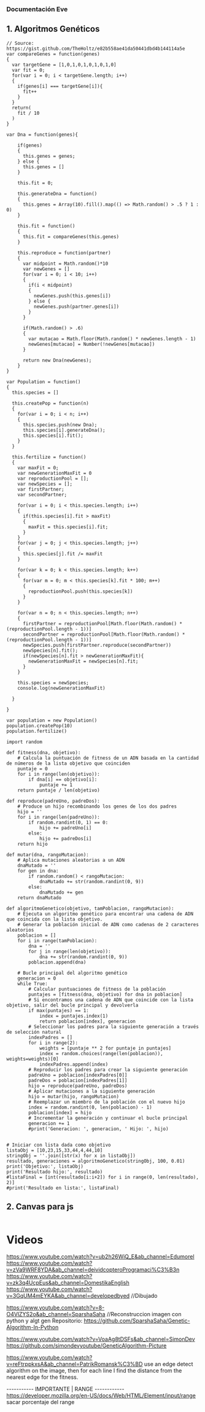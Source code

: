 ### Documentación Eve

## 1. Algoritmos Genéticos

```
// Source: https://gist.github.com/TheHoltz/e82b558ae41da50441dbd4b144114a5e
var compareGenes = function(genes)
{
  var targetGene = [1,0,1,0,1,0,1,0,1,0]
  var fit = 0;
  for(var i = 0; i < targetGene.length; i++)
  {
    if(genes[i] === targetGene[i]){
      fit++
    }
  }
  return(
    fit / 10
  )
}

var Dna = function(genes){

    if(genes)
    {
      this.genes = genes;
    } else {
      this.genes = []
    }

    this.fit = 0;

    this.generateDna = function()
    {
      this.genes = Array(10).fill().map(() => Math.random() > .5 ? 1 : 0)
    }

    this.fit = function()
    {
      this.fit = compareGenes(this.genes)
    }

    this.reproduce = function(partner)
    {
      var midpoint = Math.random()*10
      var newGenes = []
      for(var i = 0; i < 10; i++)
      {
        if(i < midpoint)
        {
          newGenes.push(this.genes[i])
        } else {
          newGenes.push(partner.genes[i])
        }
      }

      if(Math.random() > .6)
      {
        var mutacao = Math.floor(Math.random() * newGenes.length - 1)
        newGenes[mutacao] = Number(!newGenes[mutacao])
      }

      return new Dna(newGenes);
    }
}

var Population = function()
{
  this.species = []

  this.createPop = function(n)
  {
    for(var i = 0; i < n; i++)
    {
      this.species.push(new Dna);
      this.species[i].generateDna();
      this.species[i].fit();
    }
  }

  this.fertilize = function()
  {
    var maxFit = 0;
    var newGenerationMaxFit = 0
    var reproductionPool = [];
    var newSpecies = [];
    var firstPartner;
    var secondPartner;

    for(var i = 0; i < this.species.length; i++)
    {
      if(this.species[i].fit > maxFit)
      {
        maxFit = this.species[i].fit;
      }
    }
    for(var j = 0; j < this.species.length; j++)
    {
      this.species[j].fit /= maxFit
    }
    
    for(var k = 0; k < this.species.length; k++)
    {
      for(var m = 0; m < this.species[k].fit * 100; m++)
      {
        reproductionPool.push(this.species[k])
      }
    }

    for(var n = 0; n < this.species.length; n++)
    {
      firstPartner = reproductionPool[Math.floor(Math.random() * (reproductionPool.length - 1))]
      secondPartner = reproductionPool[Math.floor(Math.random() * (reproductionPool.length - 1))]
      newSpecies.push(firstPartner.reproduce(secondPartner))
      newSpecies[n].fit();
      if(newSpecies[n].fit > newGenerationMaxFit){
        newGenerationMaxFit = newSpecies[n].fit;
      }
    }

    this.species = newSpecies;
    console.log(newGenerationMaxFit)

  }

}

var population = new Population()
population.createPop(10)
population.fertilize()

```

```
import random

def fitness(dna, objetivo):
    # Calcula la puntuación de fitness de un ADN basada en la cantidad de números de la lista objetivo que coinciden
    puntaje = 0
    for i in range(len(objetivo)):
        if dna[i] == objetivo[i]:
            puntaje += 1
    return puntaje / len(objetivo)

def reproduce(padreUno, padreDos):
    # Produce un hijo recombinando los genes de los dos padres
    hijo = ''
    for i in range(len(padreUno)):
        if random.randint(0, 1) == 0:
            hijo += padreUno[i]
        else:
            hijo += padreDos[i]
    return hijo

def mutar(dna, rangoMutacion):
    # Aplica mutaciones aleatorias a un ADN
    dnaMutado = ''
    for gen in dna:
        if random.random() < rangoMutacion:
            dnaMutado += str(random.randint(0, 9))
        else:
            dnaMutado += gen
    return dnaMutado

def algoritmoGenetico(objetivo, tamPoblacion, rangoMutacion):
    # Ejecuta un algoritmo genético para encontrar una cadena de ADN que coincida con la lista objetivo.
    # Generar la población inicial de ADN como cadenas de 2 caracteres aleatorios
    poblacion = []
    for i in range(tamPoblacion):
        dna = ''
        for j in range(len(objetivo)):
            dna += str(random.randint(0, 9))
        poblacion.append(dna)

    # Bucle principal del algoritmo genético
    generacion = 0
    while True:
        # Calcular puntuaciones de fitness de la población
        puntajes = [fitness(dna, objetivo) for dna in poblacion]
        # Si encontramos una cadena de ADN que coincide con la lista objetivo, salir del bucle principal y devolverla
        if max(puntajes) == 1:
            index = puntajes.index(1)
            return poblacion[index], generacion
        # Seleccionar los padres para la siguiente generación a través de selección natural
        indexPadres = []
        for i in range(2):
            weights = [puntaje ** 2 for puntaje in puntajes]
            index = random.choices(range(len(poblacion)), weights=weights)[0]
            indexPadres.append(index)
        # Reproducir los padres para crear la siguiente generación
        padreUno = poblacion[indexPadres[0]]
        padreDos = poblacion[indexPadres[1]]
        hijo = reproduce(padreUno, padreDos)
        # Aplicar mutaciones a la siguiente generación
        hijo = mutar(hijo, rangoMutacion)
        # Reemplazar un miembro de la población con el nuevo hijo
        index = random.randint(0, len(poblacion) - 1)
        poblacion[index] = hijo
        # Incrementar la generación y continuar el bucle principal
        generacion += 1
        #print('Generacion: ', generacion, ' Hijo: ', hijo)


# Iniciar con lista dada como objetivo
listaObj = [10,23,15,33,44,4,44,10]
stringObj = ''.join([str(x) for x in listaObj])
resultado, generaciones = algoritmoGenetico(stringObj, 100, 0.01)
print('Objetivo:', listaObj)
print('Resultado hijo:', resultado)
#listaFinal = [int(resultado[i:i+2]) for i in range(0, len(resultado), 2)]
#print('Resultado en lista:', listaFinal)
```

## 2. Canvas para js
```
```

# Videos
https://www.youtube.com/watch?v=ub2h26WiQ_E&ab_channel=Edumorel
https://www.youtube.com/watch?v=zVa9WRF8YDA&ab_channel=deividcopteroProgramaci%C3%B3n
https://www.youtube.com/watch?v=zk3q4UcpEus&ab_channel=DomestikaEnglish
https://www.youtube.com/watch?v=3GqUM4mEYKA&ab_channel=developedbyed //Dibujado

https://www.youtube.com/watch?v=8-O4VlZYS2o&ab_channel=SparshaSaha //Reconstruccion imagen con python y algt gen
Repositorio: https://github.com/SparshaSaha/Genetic-Algorithm-In-Python

https://www.youtube.com/watch?v=VoaAg8tDSFs&ab_channel=SimonDev
https://github.com/simondevyoutube/GeneticAlgorithm-Picture

https://www.youtube.com/watch?v=reFtrppkxsA&ab_channel=PatrikRomansk%C3%BD
use an edge detect algorithm on the image, then for each line I find the distance from the nearest edge for the fitness.


 ----------- IMPORTANTE  | RANGE ------------
 https://developer.mozilla.org/en-US/docs/Web/HTML/Element/input/range
 sacar porcentaje del range